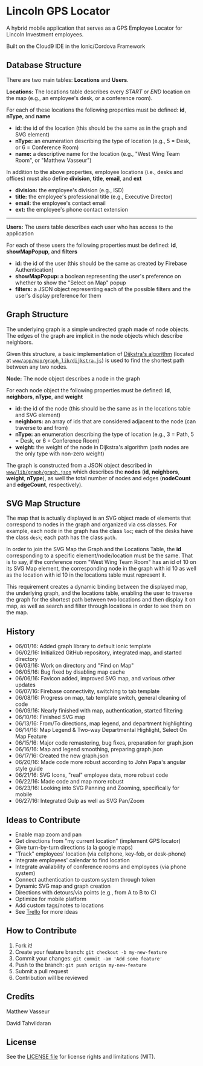 
[//]: # (ReadMe.md)

# Lincoln GPS Locator

A hybrid mobile application that serves as a GPS Employee Locator for Lincoln
Investment employees.

Built on the Cloud9 IDE in the Ionic/Cordova Framework

## Database Structure

There are two main tables: **Locations** and **Users**.

**Locations:** The locations table describes every *START* or *END* location on
the map (e.g., an employee's desk, or a conference room).

For each of these locations the following properties must be defined: **id**, **nType**,
and **name**

   * **id:** the id of the location (this should be the same as in the graph and SVG element)
   * **nType:** an enumeration describing the type of location (e.g., 5 = Desk, or 6 = Conference Room)
   * **name:** a descriptive name for the location (e.g., "West Wing Team Room", or "Matthew Vasseur")

   In addition to the above properties, employee locations (i.e., desks and offices)
must also define **division**, **title**, **email**, and **ext**

   * **division:** the employee's division (e.g., ISD)
   * **title:** the employee's professional title (e.g., Executive Director)
   * **email:** the employee's contact email
   * **ext:** the employee's phone contact extension

---

**Users:** The users table describes each user who has access to the application

For each of these users the following properties must be defined: **id**, **showMapPopup**,
and **filters**

   * **id:** the id of the user (this should be the same as created by Firebase Authentication)
   * **showMapPopup:** a boolean representing the user's preference on whether to show the "Select on Map" popup
   * **filters:** a JSON object representing each of the possible filters and the user's display preference for them

## Graph Structure

The underlying graph is a simple undirected graph made of node objects. The edges
of the graph are implicit in the node objects which describe neighbors.

Given this structure, a basic implementation of [Dijkstra's algorithm](https://en.wikipedia.org/wiki/Dijkstra%27s_algorithm#Using_a_priority_queue)
(located at [`www/app/map/graph_lib/dijkstra.js`](www/app/map/graph_lib/dijkstra.js))
is used to find the shortest path between any two nodes.

**Node:** The node object describes a node in the graph

For each node object the following properties must be defined: **id**, **neighbors**,
**nType**, and **weight**

   * **id:** the id of the node (this should be the same as in the locations table and SVG element)
   * **neighbors:** an array of ids that are considered adjacent to the node (can traverse to and from)
   * **nType:** an enumeration describing the type of location (e.g., 3 = Path, 5 = Desk, or 6 = Conference Room)
   * **weight:** the weight of the node in Dijkstra's algorithm (path nodes are the only type with non-zero weight)

The graph is constructed from a JSON object described in [`www/lib/graph/graph.json`](www/lib/graph/graph.json)
which describes the **nodes** (**id**, **neighbors**, **weight**, **nType**), as well the total number of nodes
and edges (**nodeCount** and **edgeCount**, respectively).

## SVG Map Structure

The map that is actually displayed is an SVG object made of elements that correspond
to nodes in the graph and organized via css classes. For example, each node in the graph
has the class `loc`; each of the desks have the class `desk`; each path has the class
`path`.

In order to join the SVG Map the Graph and the Locations Table, the **id** corresponding
to a specific element/node/location must be the same. That is to say, if the conference
room "West Wing Team Room" has an id of 10 on its SVG Map element, the corresponding node
in the graph with id 10 as well as the location with id 10 in the locations table
must represent it.

This requirement creates a dynamic binding between the displayed map, the underlying
graph, and the locations table, enabling the user to traverse the graph for the shortest
path between two locations and then display it on map, as well as search and filter
through locations in order to see them on the map.

## History

* 06/01/16: Added graph library to default ionic template
* 06/02/16: Initialized GitHub repository, integrated map, and started directory
* 06/03/16: Work on directory and "Find on Map"
* 06/05/16: Bug fixed by disabling map cache
* 06/06/16: Favicon added, improved SVG map, and various other updates
* 06/07/16: Firebase connectivity, switching to tab template
* 06/08/16: Progress on map, tab template switch, general cleaning of code
* 06/09/16: Nearly finished with map, authentication, started filtering
* 06/10/16: Finished SVG map
* 06/13/16: From/To directions, map legend, and department highlighting
* 06/14/16: Map Legend & Two-way Departmental Highlight, Select On Map Feature
* 06/15/16: Major code remastering, bug fixes, preparation for graph.json
* 06/16/16: Map and legend smoothing, preparing graph.json
* 06/17/16: Created the new graph.json
* 06/20/16: Made code more robust according to John Papa's angular style guide
* 06/21/16: SVG Icons, "real" employee data, more robust code
* 06/22/16: Made code and map more robust
* 06/23/16: Looking into SVG Panning and Zooming, specifically for mobile
* 06/27/16: Integrated Gulp as well as SVG Pan/Zoom

## Ideas to Contribute

* Enable map zoom and pan
* Get directions from "my current location" (implement GPS locator)
* Give turn-by-turn directions (a la google maps)
* "Track" employees' location (via cellphone, key-fob, or desk-phone)
* Integrate employees' calendar to find location
* Integrate availability of conference rooms and employees (via phone system)
* Connect authentication to custom system through token
* Dynamic SVG map and graph creation
* Directions with detours/via points (e.g., from A to B to C)
* Optimize for mobile platform
* Add custom tags/notes to locations
* See [Trello](https://trello.com/b/H3dl9GEI/lincoln-gps-waze) for more ideas

## How to Contribute

1. Fork it!
2. Create your feature branch: `git checkout -b my-new-feature`
3. Commit your changes: `git commit -am 'Add some feature'`
4. Push to the branch: `git push origin my-new-feature`
5. Submit a pull request
6. Contribution will be reviewed


## Credits

Matthew Vasseur

David Tahvildaran

## License

See the [LICENSE file](LICENSE.md) for license rights and limitations (MIT).